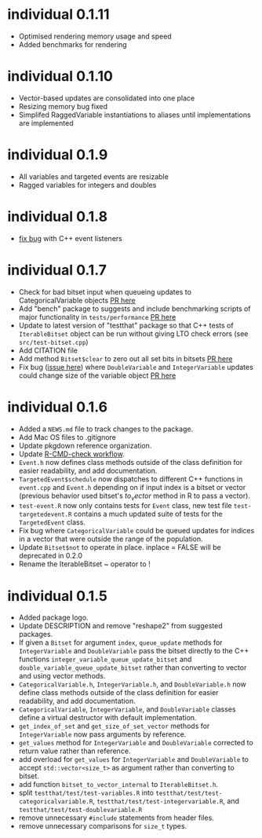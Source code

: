 # individual 0.1.11

  * Optimised rendering memory usage and speed
  * Added benchmarks for rendering
 
# individual 0.1.10

  * Vector-based updates are consolidated into one place
  * Resizing memory bug fixed
  * Simplifed RaggedVariable instantiations to aliases until implementations are implemented
    
# individual 0.1.9

  * All variables and targeted events are resizable
  * Ragged variables for integers and doubles

# individual 0.1.8

  * [fix bug](https://github.com/mrc-ide/individual/pull/163) with C++ event
  listeners

# individual 0.1.7

  * Check for bad bitset input when queueing updates to CategoricalVariable objects 
  [PR here](https://github.com/mrc-ide/individual/pull/145)
  * Add "bench" package to suggests and include benchmarking scripts of major 
  functionality in `tests/performance` [PR here](https://github.com/mrc-ide/individual/pull/151)
  * Update to latest version of "testthat" package so that C++ tests of `IterableBitset`
  object can be run without giving LTO check errors (see `src/test-bitset.cpp`)
  * Add CITATION file
  * Add method `Bitset$clear` to zero out all set bits in bitsets [PR here](https://github.com/mrc-ide/individual/pull/157)
  * Fix bug ([issue here](https://github.com/mrc-ide/individual/issues/152)) where `DoubleVariable` and `IntegerVariable` updates could change size of the variable object [PR here](https://github.com/mrc-ide/individual/pull/156)
  
# individual 0.1.6

  * Added a `NEWS.md` file to track changes to the package.
  * Add Mac OS files to .gitignore
  * Update pkgdown reference organization.
  * Update [R-CMD-check workflow](https://github.com/r-lib/actions/tree/master/examples#standard-ci-workflow).
  * `Event.h` now defines class methods outside of the class definition for 
  easier readability, and add documentation.
  * `TargetedEvent$schedule` now dispatches to different C++ functions in `event.cpp`
  and `Event.h` depending on if input index is a bitset or vector (previous 
  behavior used bitset's $to_vector$ method in R to pass a vector).
  * `test-event.R` now only contains tests for `Event` class, new test file
  `test-targetedevent.R` contains a much updated suite of tests for the
  `TargetedEvent` class.
  * Fix bug where `CategoricalVariable` could be queued updates for indices in
  a vector that were outside the range of the population.
  * Update `Bitset$not` to operate in place. inplace = FALSE will be deprecated
    in 0.2.0
  * Rename the IterableBitset ~ operator to !

# individual 0.1.5

  * Added package logo.
  * Update DESCRIPTION and remove "reshape2" from suggested packages.
  * If given a `Bitset` for argument `index`, `queue_update` methods for 
  `IntegerVariable` and `DoubleVariable` pass the bitset directly to the C++ 
  functions `integer_variable_queue_update_bitset` and `double_variable_queue_update_bitset`
  rather than converting to vector and using vector methods.
  * `CategoricalVariable.h`, `IntegerVariable.h`, and `DoubleVariable.h` now define
  class methods outside of the class definition for easier readability, and add
  documentation.
  * `CategoricalVariable`, `IntegerVariable`, and `DoubleVariable` classes define
  a virtual destructor with default implementation.
  * `get_index_of_set` and `get_size_of_set_vector` methods for `IntegerVariable`
  now pass arguments by reference.
  * `get_values` method for `IntegerVariable` and `DoubleVariable` corrected to
  return value rather than reference.
  * add overload for `get_values` for `IntegerVariable` and `DoubleVariable` to
  accept `std::vector<size_t>` as argument rather than converting to bitset.
  * add function `bitset_to_vector_internal` to `IterableBitset.h`.
  * split `testthat/test/test-variables.R` into `testthat/test/test-categoricalvariable.R`,
  `testthat/test/test-integervariable.R`, and `testthat/test/test-doublevariable.R`
  * remove unnecessary `#include` statements from header files.
  * remove unnecessary comparisons for `size_t` types.
  
